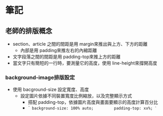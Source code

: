 # 筆記
## 老師的排版概念
* section、article 之間的間距是用 margin來推出與上方、下方的距離
  * 內部是用 padding來推左右的內縮距離
* 文字段落之間的間距是用 padding-top來推上方的距離
* 當文字只有簡短的一行時，要測量它的高度，使用 line-height來撐開高度

### background-image排版設定
* 使用 bacground-size 設定寬度、高度
  * 設定圖片依據不同裝置寬度比例縮放，以及完整顯示方式
    * 搭配 padding-top，依據圖片高度與畫面要顯示的高度計算百分比
    * ˋ``
        background-size: 100% auto;        
        padding-top: xx%;
      ˋ``
